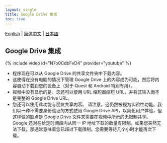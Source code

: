 ```yaml
---
layout: single
title: Google Drive 集成
toc: true
---
```

[English](/dancexr/features/googledrive) | [简体中文](/zh/dancexr/features/googledrive) | [日本語](/jp/dancexr/features/googledrive)


## Google Drive 集成
{% include video id="N7o0CdbFvD4" provider="youtube" %}
* 程序现在可以从 Google Drive 的共享文件夹中下载内容。
* 这使得在没有电脑的情况下管理 Google Drive 上的内容成为可能，然后将内容自动下载到您的设备上（对于 Quest 和 Android 特别有用）。
* 视频中没有显示的是，您还可以使用 URL 缩短器缩短 URL，并将其输入而不是完整的 Google Drive URL。
* 您还可以使用此功能与朋友共享内容。
请注意，这仍然被视为实验性功能。我们以一种不需要身份验证的方式使用 Google Drive API，以简化用户体验，但这样做的缺点是 Google Drive 文件夹需要在视频中所示的无限制共享。Google 还对在给定时间段内从同一 IP 地址下载的数量有限制。如果您突然无法下载，那通常意味着您已超过下载限制。您需要等待几个小时才能再次下载。